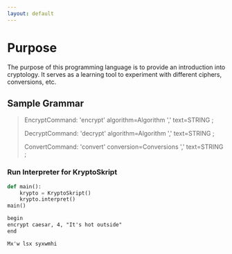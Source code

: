```yaml
---
layout: default
---
```


# Purpose

The purpose of this programming language is to provide an introduction into cryptology. It serves as a learning tool
to experiment with different ciphers, conversions, etc.

## Sample Grammar

>EncryptCommand:
>  'encrypt' algorithm=Algorithm ',' text=STRING
>;
>
>DecryptCommand:
>  'decrypt' algorithm=Algorithm ',' text=STRING
>;
>
>ConvertCommand:
>  'convert' conversion=Conversions ',' text=STRING
>;

### Run Interpreter for KryptoSkript

```python
def main():
    krypto = KryptoSkript()
    krypto.interpret()
main()
```

```txt
begin
encrypt caesar, 4, "It's hot outside"
end
```

```
Mx'w lsx syxwmhi
```
